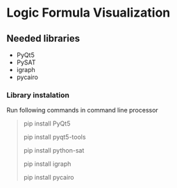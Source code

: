 <h1>Logic Formula Visualization</h1>

<h2>Needed libraries</h2>
<ul>
  <li>PyQt5</li>
  <li>PySAT</li>
  <LI>igraph</LI>
  <li>pycairo</li>
</ul>

<h3>Library instalation</h3>
Run following commands in command line processor


<blockquote>
<p>pip install PyQt5</p>
<p>pip install pyqt5-tools</p>
<p>pip install python-sat</p>
<p>pip install igraph</p>
<p>pip install pycairo</p>
</blockquote>
